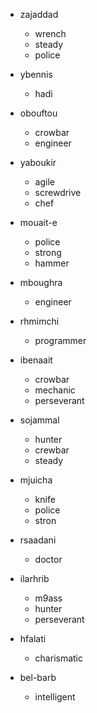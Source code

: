- zajaddad

  - wrench
  - steady
  - police

- ybennis

  - hadi

- obouftou

  - crowbar
  - engineer

- yaboukir

  - agile
  - screwdrive
  - chef

- mouait-e

  - police
  - strong
  - hammer

- mboughra

  - engineer

- rhmimchi

  - programmer

- ibenaait

  - crowbar
  - mechanic
  - perseverant

- sojammal

  - hunter
  - crewbar
  - steady

- mjuicha

  - knife
  - police
  - stron

- rsaadani

  - doctor

- ilarhrib

  - m9ass
  - hunter
  - perseverant

- hfalati

  - charismatic

- bel-barb
  - intelligent
